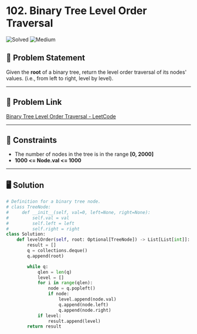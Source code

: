 # 102. Binary Tree Level Order Traversal 

![Solved](https://img.shields.io/badge/-Solved-green)  ![Medium](https://img.shields.io/badge/-Medium-yellow)  

## 📝 Problem Statement  

Given the **root** of a binary tree, return the level order traversal of its nodes' values. (i.e., from left to right, level by level).

---

## 🔗 Problem Link  
[Binary Tree Level Order Traversal - LeetCode](https://leetcode.com/problems/binary-tree-level-order-traversal/description/)  

---

## 🔹 Constraints  

- The number of nodes in the tree is in the range **[0, 2000]**
- **1000 <= Node.val <= 1000**


---


## 🖥️ Solution  

```python
# Definition for a binary tree node.
# class TreeNode:
#     def __init__(self, val=0, left=None, right=None):
#         self.val = val
#         self.left = left
#         self.right = right
class Solution:
    def levelOrder(self, root: Optional[TreeNode]) -> List[List[int]]:
        result = []
        q = collections.deque()
        q.append(root)

        while q:
            qlen = len(q)
            level = []
            for i in range(qlen):
                node = q.popleft()
                if node:
                    level.append(node.val)
                    q.append(node.left)
                    q.append(node.right)
            if level:
                result.append(level)
        return result
                    

```


